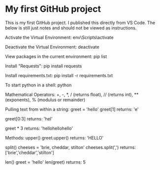 # My first GitHub project
This is my first GitHub project. I published this directly from VS Code.
The below is still just notes and should not be viewed as instructions.

Activate the Virtual Environment:
env\Scripts\activate

Deactivate the Virtual Environment:
deactivate

View packages in the current environment:
pip list

Install "Requests":
pip install requests

Install requirements.txt:
pip install -r requirements.txt

To start python in a shell:
python

Mathematical Operators:
+, -, *, / (returns float), // (returns int), ** (exponents), % (modulus or remainder)

Pulling text from within a string:
greet = 'hello'
greet[1]
returns: 'e'

greet[0:3]
returns: 'hel'

greet * 3
returns: 'hellohellohello'

Methods:
upper()
greet.upper()
returns: 'HELLO'

split()
cheeses = 'brie, cheddar, stilton'
cheeses.split(',')
returns: ['brie','cheddar','stilton']

len()
greet = 'hello'
len(greet)
returns: 5